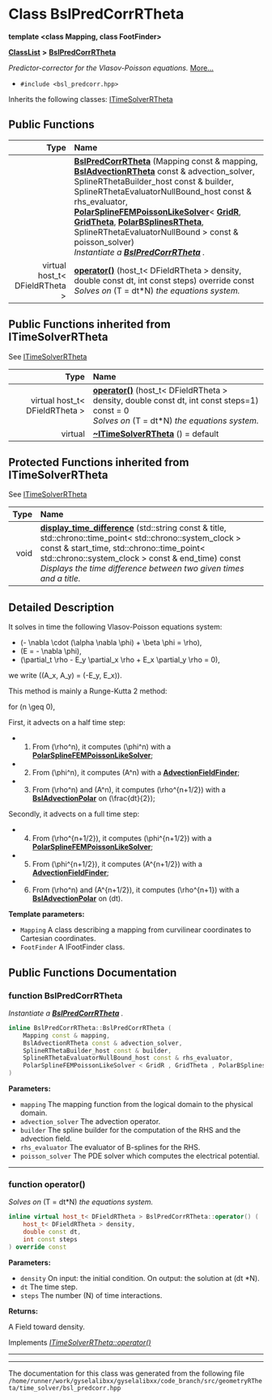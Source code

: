 

# Class BslPredCorrRTheta

**template &lt;class Mapping, class FootFinder&gt;**



[**ClassList**](annotated.md) **>** [**BslPredCorrRTheta**](classBslPredCorrRTheta.md)



_Predictor-corrector for the Vlasov-Poisson equations._ [More...](#detailed-description)

* `#include <bsl_predcorr.hpp>`



Inherits the following classes: [ITimeSolverRTheta](classITimeSolverRTheta.md)






















































## Public Functions

| Type | Name |
| ---: | :--- |
|   | [**BslPredCorrRTheta**](#function-bslpredcorrrtheta) (Mapping const & mapping, [**BslAdvectionRTheta**](classBslAdvectionPolar.md) const & advection\_solver, SplineRThetaBuilder\_host const & builder, SplineRThetaEvaluatorNullBound\_host const & rhs\_evaluator, [**PolarSplineFEMPoissonLikeSolver**](classPolarSplineFEMPoissonLikeSolver.md)&lt; [**GridR**](structGridR.md), [**GridTheta**](structGridTheta.md), [**PolarBSplinesRTheta**](structPolarBSplinesRTheta.md), SplineRThetaEvaluatorNullBound &gt; const & poisson\_solver) <br>_Instantiate a_ [_**BslPredCorrRTheta**_](classBslPredCorrRTheta.md) _._ |
| virtual host\_t&lt; DFieldRTheta &gt; | [**operator()**](#function-operator) (host\_t&lt; DFieldRTheta &gt; density, double const dt, int const steps) override const<br>_Solves on_ \(T = dt*N\) _the equations system._ |


## Public Functions inherited from ITimeSolverRTheta

See [ITimeSolverRTheta](classITimeSolverRTheta.md)

| Type | Name |
| ---: | :--- |
| virtual host\_t&lt; DFieldRTheta &gt; | [**operator()**](classITimeSolverRTheta.md#function-operator) (host\_t&lt; DFieldRTheta &gt; density, double const dt, int const steps=1) const = 0<br>_Solves on_ \(T = dt*N\) _the equations system._ |
| virtual  | [**~ITimeSolverRTheta**](classITimeSolverRTheta.md#function-itimesolverrtheta) () = default<br> |
















































## Protected Functions inherited from ITimeSolverRTheta

See [ITimeSolverRTheta](classITimeSolverRTheta.md)

| Type | Name |
| ---: | :--- |
|  void | [**display\_time\_difference**](classITimeSolverRTheta.md#function-display_time_difference) (std::string const & title, std::chrono::time\_point&lt; std::chrono::system\_clock &gt; const & start\_time, std::chrono::time\_point&lt; std::chrono::system\_clock &gt; const & end\_time) const<br>_Displays the time difference between two given times and a title._  |






## Detailed Description


It solves in time the following Vlasov-Poisson equations system:



* \(- \nabla \cdot (\alpha \nabla \phi) + \beta \phi = \rho\),
* \(E = - \nabla \phi\),
* \(\partial_t \rho - E_y \partial_x \rho + E_x \partial_y \rho = 0\),




we write \((A_x, A_y) =  (-E_y, E_x)\).


This method is mainly a Runge-Kutta 2 method:


for \(n \geq 0\),


First, it advects on a half time step:
* 1. From \(\rho^n\), it computes \(\phi^n\) with a [**PolarSplineFEMPoissonLikeSolver**](classPolarSplineFEMPoissonLikeSolver.md);
* 2. From \(\phi^n\), it computes \(A^n\) with a [**AdvectionFieldFinder**](classAdvectionFieldFinder.md);
* 3. From \(\rho^n\) and \(A^n\), it computes \(\rho^{n+1/2}\) with a [**BslAdvectionPolar**](classBslAdvectionPolar.md) on \(\frac{dt}{2}\);




Secondly, it advects on a full time step:
* 4. From \(\rho^{n+1/2}\), it computes \(\phi^{n+1/2}\) with a [**PolarSplineFEMPoissonLikeSolver**](classPolarSplineFEMPoissonLikeSolver.md);
* 5. From \(\phi^{n+1/2}\), it computes \(A^{n+1/2}\) with a [**AdvectionFieldFinder**](classAdvectionFieldFinder.md);
* 6. From \(\rho^n\) and \(A^{n+1/2}\), it computes \(\rho^{n+1}\) with a [**BslAdvectionPolar**](classBslAdvectionPolar.md) on \(dt\).






**Template parameters:**


* `Mapping` A class describing a mapping from curvilinear coordinates to Cartesian coordinates. 
* `FootFinder` A IFootFinder class. 




    
## Public Functions Documentation




### function BslPredCorrRTheta 

_Instantiate a_ [_**BslPredCorrRTheta**_](classBslPredCorrRTheta.md) _._
```C++
inline BslPredCorrRTheta::BslPredCorrRTheta (
    Mapping const & mapping,
    BslAdvectionRTheta const & advection_solver,
    SplineRThetaBuilder_host const & builder,
    SplineRThetaEvaluatorNullBound_host const & rhs_evaluator,
    PolarSplineFEMPoissonLikeSolver < GridR , GridTheta , PolarBSplinesRTheta , SplineRThetaEvaluatorNullBound > const & poisson_solver
) 
```





**Parameters:**


* `mapping` The mapping function from the logical domain to the physical domain. 
* `advection_solver` The advection operator. 
* `builder` The spline builder for the computation of the RHS and the advection field. 
* `rhs_evaluator` The evaluator of B-splines for the RHS. 
* `poisson_solver` The PDE solver which computes the electrical potential. 




        

<hr>



### function operator() 

_Solves on_ \(T = dt*N\) _the equations system._
```C++
inline virtual host_t< DFieldRTheta > BslPredCorrRTheta::operator() (
    host_t< DFieldRTheta > density,
    double const dt,
    int const steps
) override const
```





**Parameters:**


* `density` On input: the initial condition. On output: the solution at \(dt *N\). 
* `dt` The time step. 
* `steps` The number \(N\) of time interactions.



**Returns:**

A Field toward density. 





        
Implements [*ITimeSolverRTheta::operator()*](classITimeSolverRTheta.md#function-operator)


<hr>

------------------------------
The documentation for this class was generated from the following file `/home/runner/work/gyselalibxx/gyselalibxx/code_branch/src/geometryRTheta/time_solver/bsl_predcorr.hpp`

